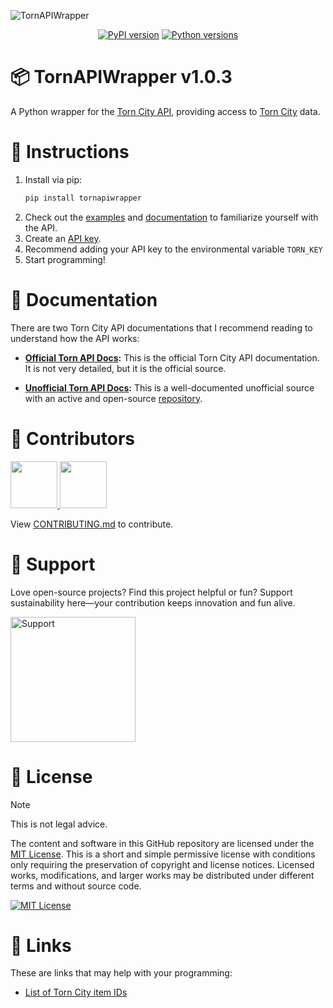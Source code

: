 
![TornAPIWrapper](https://github.com/cxdzc/TornAPIWrapper/assets/110936008/271aa9c8-280e-4fd9-be9e-cd8b88d53329)

<p align="center">
  <a href="https://pypi.org/project/TornAPIWrapper/"><img src="https://img.shields.io/pypi/v/TornAPIWrapper.svg" alt="PyPI version"></a>
  <a href="https://pypi.org/project/TornAPIWrapper/"><img src="https://img.shields.io/pypi/pyversions/TornAPIWrapper.svg" alt="Python versions"></a>
</p>

# 📦 TornAPIWrapper v1.0.3
A Python wrapper for the [Torn City API](https://www.torn.com/api.html), providing access to [Torn City](https://www.torn.com) data.

# 📠 Instructions
1. Install via pip:
   ```bash
   pip install tornapiwrapper
   ```
2. Check out the [examples](https://github.com/dspencej/TornAPIWrapper/tree/main/Examples) and [documentation](https://github.com/dspencej/TornAPIWrapper#-documentations) to familiarize yourself with the API.
3. Create an [API key](https://www.torn.com/preferences.php#tab=api).
4. Recommend adding your API key to the environmental variable `TORN_KEY`
5. Start programming!

# 📑 Documentation
There are two Torn City API documentations that I recommend reading to understand how the API works:

- **[Official Torn API Docs](https://www.torn.com/api.html):** This is the official Torn City API documentation. It is not very detailed, but it is the official source.
  
- **[Unofficial Torn API Docs](https://tornapi.tornplayground.eu):** This is a well-documented unofficial source with an active and open-source [repository](https://github.com/Torn-Playground/tornapi-documentation).

# 💝 Contributors
<a href="https://github.com/cxdzc/tornapiwrapper/graphs/contributors">
  <img width="75" src="https://contrib.rocks/image?repo=cxdzc/TornAPIWrapper"/>
</a>

<a href="https://github.com/cxdzc/tornapiwrapper/graphs/contributors">
  <img width="75" src="https://avatars.githubusercontent.com/u/110250829?s=60&v=4"/>
</a>

View [CONTRIBUTING.md](https://github.com/dspencej/TornAPIWrapper/blob/main/.github/CONTRIBUTING.md) to contribute.

# 💌 Support
Love open-source projects? Find this project helpful or fun? Support sustainability here—your contribution keeps innovation and fun alive.

<a rel="license" href="https://www.buymeacoffee.com/dspencej"><img width="200" alt="Support" src="https://github.com/cxdzc/TornAPIWrapper/assets/110936008/494a782f-e327-4d07-8821-e962f03842e4"></a>

# 📜 License
> [!NOTE]
> This is not legal advice.

The content and software in this GitHub repository are licensed under the [MIT License](https://github.com/dspencej/TornAPIWrapper/blob/main/LICENSE). This is a short and simple permissive license with conditions only requiring the preservation of copyright and license notices. Licensed works, modifications, and larger works may be distributed under different terms and without source code.

<a rel="license" href="https://github.com/dspencej/TornAPIWrapper/blob/main/LICENSE"><img alt="MIT License" src="https://img.shields.io/badge/License-MIT-ab1436"/></a>

# 🔗 Links
These are links that may help with your programming:

- [List of Torn City item IDs](https://www.tornstats.com/items)
